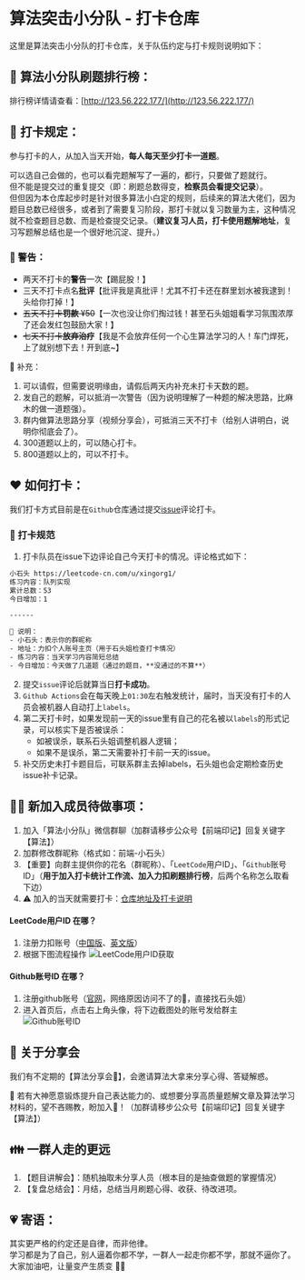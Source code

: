 # 算法突击小分队 - 打卡仓库

这里是算法突击小分队的打卡仓库，关于队伍约定与打卡规则说明如下：

## 🐲 算法小分队刷题排行榜：
排行榜详情请查看：[http://123.56.222.177/](http://123.56.222.177/)

## 🚩 打卡规定：
参与打卡的人，从加入当天开始，**每人每天至少打卡一道题**。

可以选自己会做的，也可以看完题解写了一遍的，都行，只要做了题就行。  
但不能是提交过的重复提交（即：刷题总数得变，**检察员会看提交记录**）。    
但但因为本仓库起步时是针对很多算法小白定的规则，后续来的算法大佬们，因为题目总数已经很多，或者到了需要复习阶段，那打卡就以复习数量为主，这种情况就不检查题目总数、而是检查提交记录。（**建议复习人员，打卡使用题解地址**，复习写题解总结也是一个很好地沉淀、提升。）

### 🚨 警告：
- 两天不打卡的**警告**一次【踢屁股！】
- 三天不打卡点名**批评**【批评我是真批评！尤其不打卡还在群里划水被我逮到！头给你打掉！】
- ~~五天不打卡**罚款** ¥50~~【一次也没让你们掏过钱！甚至石头姐姐看学习氛围浓厚了还会发红包鼓励大家！】
- ~~七天不打卡**放弃治疗**~~【我是不会放弃任何一个心生算法学习的人！车门焊死，上了就别想下去！开到底~】


🧚 补充：
1. 可以请假，但需要说明缘由，请假后两天内补充未打卡天数的题。
1. 发自己的题解，可以抵消一次警告（因为说明理解了一种题的解决思路，比麻木的做一道题强）。
1. 群内做算法思路分享（视频分享会），可抵消三天不打卡（给别人讲明白，说明你彻底会了）。
1. 300道题以上的，可以随心打卡。
1. 800道题以上的，可以不打卡。
 
## ❤️ 如何打卡：

我们打卡方式目前是在`Github`仓库通过提交[issue](https://github.com/xingorg1/leetcodeRank/issues)评论打卡。


### 🌝 打卡规范
1. 打卡队员在issue下边评论自己今天打卡的情况。评论格式如下：

```txt
小石头 https://leetcode-cn.com/u/xingorg1/
练习内容：队列实现
累计总数：53
今日增加：1

------

🧚 说明：
- 小石头：表示你的群昵称
- 地址：力扣个人账号主页（用于石头姐检查打卡情况）
- 练习内容：当天学习内容简短总结
- 今日增加：今天做了几道题（通过的题目，**没通过的不算**）
```

2. 提交`issue`评论后就算当日**打卡成功**。  
3. `Github Actions`会在每天晚上`01:30`左右触发统计，届时，当天没有打卡的人员会被机器人自动打上`labels`。  
4. 第二天打卡时，如果发现前一天的issue里有自己的花名被以`labels`的形式记录，可以核实下是否被误杀：
    - 如被误杀，联系石头姐调整机器人逻辑；
    - 如果不是误杀，第二天需要补打卡前一天的issue。
5. 补交历史未打卡题目后，可联系群主去掉labels，石头姐也会定期检查历史issue补卡记录。

## 🧜‍♀️ 新加入成员待做事项：
1. 加入「算法小分队」微信群聊（加群请移步公众号【前端印记】回复关键字【算法】）
1. 加群修改群昵称（格式如：前端-小石头）
1. 【重要】向群主提供你的花名（群昵称）、「`LeetCode`用户ID」、「`Github`账号ID」（**用于加入打卡统计工作流、加入力扣刷题排行榜**，后两个名称怎么取看下边）
1. ⚠️ 加入的当天就需要打卡：[仓库地址及打卡说明](https://github.com/xingorg1/leetcodeRank)

#### LeetCode用户ID 在哪？
1. 注册力扣账号（[中国版](https://leetcode-cn.com/)、[英文版](https://leetcode.com/)）
1. 根据下图流程操作
![LeetCode用户ID获取](https://gitee.com/xingorg1/xingorg1-picture/raw/master/2021-12-14/1639411955514-image.png)

#### Github账号ID 在哪？
1. 注册github账号（[官网](https://github.com/)，网络原因访问不了的🤡，直接找石头姐）
2. 进入首页后，点击右上角头像，将下边截图处的账号发给群主
![Github账号ID](https://gitee.com/xingorg1/xingorg1-picture/raw/master/2021-12-14/1639412157058-image.png)

## 🎉 关于分享会
我们有不定期的【算法分享会🎡】，会邀请算法大拿来分享心得、答疑解惑。

🦁 若有大神愿意锻炼提升自己表达能力的、或想要分享高质量题解文章及算法学习材料的，望不吝赐教，盼加入🐯！（加群请移步公众号【前端印记】回复关键字【算法】）


## 👪 一群人走的更远
1. 【题目讲解会】：随机抽取未分享人员（根本目的是抽查做题的掌握情况）
1. 【复盘总结会】：月结，总结当月刷题心得、收获、待改进项。


## 💗 寄语：
其实更严格的约定还是自律，而非他律。  
学习都是为了自己，别人逼着你都不学，一群人一起走你都不学，那就不逼你了。    
大家加油吧，让量变产生质变 🙇‍♂️  
